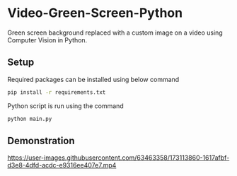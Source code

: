 # Video-Green-Screen-Python
Green screen background replaced with a custom image on a video using Computer Vision in Python.

## Setup
Required packages can be installed using below command
```bash
pip install -r requirements.txt
```

Python script is run using the command
```bash
python main.py
```

## Demonstration
https://user-images.githubusercontent.com/63463358/173113860-1617afbf-d3e8-4dfd-acdc-e9316ee407e7.mp4
